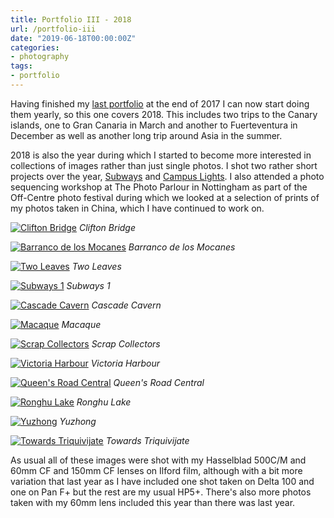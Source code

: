 ```yaml
---
title: Portfolio III - 2018
url: /portfolio-iii
date: "2019-06-18T00:00:00Z"
categories:
- photography
tags:
- portfolio
---
```


Having finished my [last portfolio](/portfolio-ii) at the end of 2017 I can now
start doing them yearly, so this one covers 2018. This includes two trips to the
Canary islands, one to Gran Canaria in March and another to Fuerteventura in
December as well as another long trip around Asia in the summer.

<!--more-->

2018 is also the year during which I started to become more interested in
collections of images rather than just single photos. I shot two rather short
projects over the year, [Subways](/subways) and [Campus Lights](/campus-lights).
I also attended a photo sequencing workshop at The Photo Parlour in Nottingham
as part of the Off-Centre photo festival during which we looked at a selection
of prints of my photos taken in China, which I have continued to work on.

<a href="https://www.flickr.com/photos/ss9679/32250364118/"
	title="Clifton Bridge">
<img src="https://farm5.staticflickr.com/4917/32250364118_71c01d81f0_b.jpg"
	alt="Clifton Bridge"></a>
<i class="caption">Clifton Bridge</i>

<a href="https://www.flickr.com/photos/ss9679/44863472221/"
	title="Barranco de los Mocanes">
<img src="https://farm2.staticflickr.com/1905/44863472221_252dc7ca43_b.jpg"
	alt="Barranco de los Mocanes"></a>
<i class="caption">Barranco de los Mocanes</i>

<a href="https://www.flickr.com/photos/ss9679/32813812768/"
	title="Two Leaves">
<img src="https://farm5.staticflickr.com/4906/32813812768_4bf2ed4307_b.jpg"
	alt="Two Leaves"></a>
<i class="caption">Two Leaves</i>

<a href="https://www.flickr.com/gp/ss9679/772aw3"
	title="Subways 1">
<img src="https://farm2.staticflickr.com/1875/44447904432_9f203051d9_b.jpg"
	alt="Subways 1"></a>
<i class="caption">Subways 1</i>

<a href="https://www.flickr.com/photos/ss9679/41974662751/"
	title="Cascade Cavern">
<img src="https://farm1.staticflickr.com/981/41974662751_e0932b8de2_b.jpg"
	alt="Cascade Cavern"></a>
<i class="caption">Cascade Cavern</i>

<a href="https://www.flickr.com/photos/ss9679/45924706905/"
	title="Macaque">
<img src="https://farm8.staticflickr.com/7925/45924706905_2c72230900_b.jpg"
	alt="Macaque"></a>
<i class="caption">Macaque</i>

<a href="https://www.flickr.com/photos/ss9679/29518221107/"
	title="Scrap Collectors">
<img src="https://farm2.staticflickr.com/1894/29518221107_09a9ff1bfa_b.jpg"
	alt="Scrap Collectors"></a>
<i class="caption">Scrap Collectors</i>

<a href="https://www.flickr.com/photos/ss9679/45732883865/"
	title="Victoria Harbour">
<img src="https://farm5.staticflickr.com/4808/45732883865_5d24fd799e_b.jpg"
	alt="Victoria Harbour"></a>
<i class="caption">Victoria Harbour</i>

<a href="https://www.flickr.com/photos/ss9679/45825968235/"
	title="Queen&#x27;s Road Central">
<img src="https://farm8.staticflickr.com/7875/45825968235_3e1931654f_b.jpg"
	alt="Queen&#x27;s Road Central"></a>
<i class="caption">Queen&#x27;s Road Central</i>

<a href="https://www.flickr.com/photos/ss9679/46736268062/"
	title="Ronghu Lake">
<img src="https://farm5.staticflickr.com/4819/46736268062_e598196832_b.jpg"
	alt="Ronghu Lake"></a>
<i class="caption">Ronghu Lake</i>

<a href="https://www.flickr.com/photos/ss9679/29970182107/"
	title="Yuzhong">
<img src="https://farm2.staticflickr.com/1979/29970182107_aa19a5f9ca_b.jpg"
	alt="Yuzhong"></a>
<i class="caption">Yuzhong</i>

<a href="https://www.flickr.com/photos/ss9679/46102759524/"
	title="Towards Triquivijate">
<img src="https://farm8.staticflickr.com/7905/46102759524_4e4d25cd88_b.jpg"
	alt="Towards Triquivijate"></a>
<i class="caption">Towards Triquivijate</i>

As usual all of these images were shot with my Hasselblad 500C/M and 60mm CF and
150mm CF lenses on Ilford film, although with a bit more variation that last
year as I have included one shot taken on Delta 100 and one on Pan F+ but the
rest are my usual HP5+. There's also more photos taken with my 60mm lens
included this year than there was last year.
